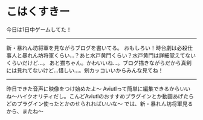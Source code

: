 # こはくすきー
今日は1日中ゲームしてた！

----

新・暴れん坊将軍を見ながらブログを書いてる。
おもしろい！時台劇は必殺仕事人と暴れん坊将軍くらい…？あと水戸黄門くらい？水戸黄門は詳細覚えてないくらいだけど…。
あと猫ちゃん。かわいいね…。ブログ描きながらだから真剣には見れてないけど…惜しい…。剣カッコいいからみんな見てね！

----

昨日できた音声に映像をつけ始めたよ〜
Aviutlって簡単に編集できるからいいね〜ハイクオリティだし。こんどAviutlのおすすめプラグインとか動画あげたらどのプラグイン使ったとかのせられればいいな〜
では、新・暴れん坊将軍見るから、またね〜